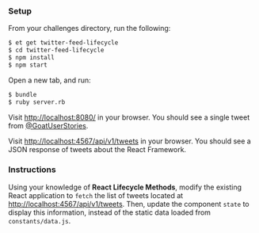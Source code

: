 ### Setup

From your challenges directory, run the following:

```sh
$ et get twitter-feed-lifecycle
$ cd twitter-feed-lifecycle
$ npm install
$ npm start
```

Open a new tab, and run:

```sh
$ bundle
$ ruby server.rb
```

Visit <http://localhost:8080/> in your browser. You should see a single tweet
from [@GoatUserStories](https://twitter.com/goatuserstories).

Visit <http://localhost:4567/api/v1/tweets> in your browser. You should see a
JSON response of tweets about the React Framework.


### Instructions

Using your knowledge of **React Lifecycle Methods**, modify the existing React
application to `fetch` the list of tweets located at <http://localhost:4567/api/v1/tweets>. Then, update the component `state` to
display this information, instead of the static data loaded from `constants/data.js`.
